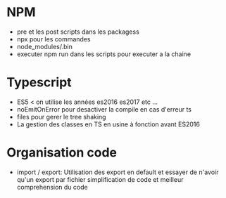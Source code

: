 # NPM
- pre et les post scripts dans les packagess
- npx pour les commandes
- node_modules/.bin
- executer npm run dans les scripts pour executer a la chaine

# Typescript
- ES5 < on utilise les années es2016 es2017 etc ...
- noEmitOnError pour desactiver la compile en cas d'erreur ts
- files pour gerer le tree shaking
- La gestion des classes en TS en usine à fonction avant ES2016

# Organisation code
- import / export:
  Utilisation des export en default et essayer de n'avoir qu'un export par fichier
  simplification de code et meilleur comprehension du code


